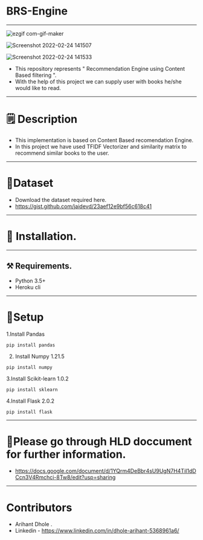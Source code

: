 # BRS-Engine
-----------------------------------
![ezgif com-gif-maker](https://user-images.githubusercontent.com/68991980/155487731-8b0bfa27-39c2-4cc8-aeac-d7e2b4c79860.gif)

![Screenshot 2022-02-24 141507](https://user-images.githubusercontent.com/68991980/155489912-cc84d2a5-f571-4e66-8f66-3a17bf5f9c82.png)

![Screenshot 2022-02-24 141533](https://user-images.githubusercontent.com/68991980/155489847-e885ebdf-e8dc-4220-844a-42259de357b8.png)
* This repository represents " Recommendation Engine using Content Based filtering ".
* With the help of this project we can supply user with books he/she would like to read.
--------------------------------------------------------------------------------------------------------------
# 🗒️ Description
- This implementation is based on Content Based recomendation Engine.
- In this project we have used TFIDF Vectorizer and similarity matrix to recommend similar books to the user.
----------------------------------------------------------------------------------------------------------------
# 📁Dataset
+ Download the dataset required here.
+ https://gist.github.com/jaidevd/23aef12e9bf56c618c41
---------------------------------------------------------
# 📎 Installation.
--------------------------
## ⚒️ Requirements.
+ Python 3.5+
+ Heroku cli
--------------------------
# 📌Setup
1.Install Pandas
<pre><code>pip install pandas </pre></code>
2. Install Numpy 1.21.5
<pre><code>pip install numpy </pre></code>
3.Install Scikit-learn 1.0.2
<pre><code>pip install sklearn </pre></code>
4.Install  Flask 2.0.2
<pre><code>pip install flask </pre></code>
------------------------------
# 📑Please go through HLD doccument for further information.
+ https://docs.google.com/document/d/1YQrm4DeBbr4sU9UgN7H4TiI1dDCcn3V4Rmchci-8Tw8/edit?usp=sharing
--------------------------------------------------
# Contributors
+ Arihant Dhole .
+ Linkedin - https://www.linkedin.com/in/dhole-arihant-5368961a6/
